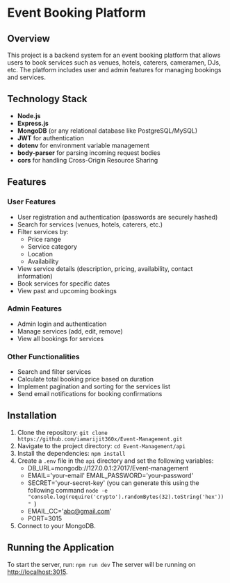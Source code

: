 # Event Booking Platform

## Overview
This project is a backend system for an event booking platform that allows users to book services such as venues, hotels, caterers, cameramen, DJs, etc. The platform includes user and admin features for managing bookings and services.

## Technology Stack
- **Node.js**
- **Express.js**
- **MongoDB** (or any relational database like PostgreSQL/MySQL)
- **JWT** for authentication
- **dotenv** for environment variable management
- **body-parser** for parsing incoming request bodies
- **cors** for handling Cross-Origin Resource Sharing

## Features
### User Features
- User registration and authentication (passwords are securely hashed)
- Search for services (venues, hotels, caterers, etc.)
- Filter services by:
  - Price range
  - Service category
  - Location
  - Availability
- View service details (description, pricing, availability, contact information)
- Book services for specific dates
- View past and upcoming bookings

### Admin Features
- Admin login and authentication
- Manage services (add, edit, remove)
- View all bookings for services

### Other Functionalities
- Search and filter services
- Calculate total booking price based on duration
- Implement pagination and sorting for the services list
- Send email notifications for booking confirmations

## Installation
1. Clone the repository: `git clone https://github.com/iamarijit360x/Event-Management.git`
2. Navigate to the project directory: `cd Event-Management/api`
3. Install the dependencies: `npm install`
4. Create a `.env` file in the `api` directory and set the following variables: 
    - DB_URL=mongodb://127.0.0.1:27017/Event-management 
    - EMAIL='your-email' EMAIL_PASSWORD='your-password' 
    - SECRET='your-secret-key' (you can generate this using the following command `node -e "console.log(require('crypto').randomBytes(32).toString('hex'))" `) 
    - EMAIL_CC='abc@gmail.com' 
    - PORT=3015
5. Connect to your MongoDB.

## Running the Application
To start the server, run: `npm run dev`
The server will be running on [http://localhost:3015](http://localhost:3015).